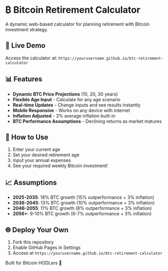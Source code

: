 # ₿ Bitcoin Retirement Calculator

A dynamic web-based calculator for planning retirement with Bitcoin investment strategy.

## 🚀 Live Demo
Access the calculator at: `https://yourusername.github.io/btc-retirement-calculator`

## 📊 Features
- **Dynamic BTC Price Projections** (10, 20, 30 years)
- **Flexible Age Input** - Calculate for any age scenario
- **Real-time Updates** - Change inputs and see results instantly
- **Mobile Responsive** - Works on any device with internet
- **Inflation Adjusted** - 3% average inflation built-in
- **BTC Performance Assumptions** - Declining returns as market matures

## 🎯 How to Use
1. Enter your current age
2. Set your desired retirement age
3. Input your annual expenses
4. See your required weekly Bitcoin investment!

## 📈 Assumptions
- **2025-2035**: 18% BTC growth (15% outperformance + 3% inflation)
- **2036-2045**: 13% BTC growth (10% outperformance + 3% inflation)
- **2046-2055**: 11% BTC growth (8% outperformance + 3% inflation)
- **2056+**: 9-10% BTC growth (6-7% outperformance + 3% inflation)

## 🌐 Deploy Your Own
1. Fork this repository
2. Enable GitHub Pages in Settings
3. Access at `https://yourusername.github.io/btc-retirement-calculator`

Built for Bitcoin HODLers 🚀
